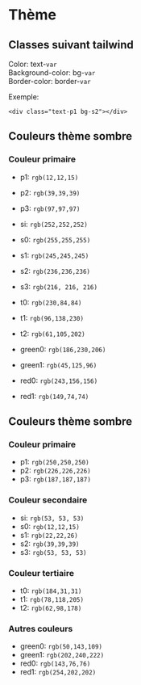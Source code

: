 # Thème

## Classes suivant tailwind 

Color: text-`var`  
Background-color: bg-`var`  
Border-color: border-`var`  

Exemple:
```
<div class="text-p1 bg-s2"></div>
```

## Couleurs thème sombre
### Couleur primaire

- p1: `rgb(12,12,15)`
- p2: `rgb(39,39,39)`
- p3: `rgb(97,97,97)`
- si: `rgb(252,252,252)`
- s0: `rgb(255,255,255)`
- s1: `rgb(245,245,245)`
- s2: `rgb(236,236,236)`
- s3: `rgb(216, 216, 216)`
- t0: `rgb(230,84,84)`

- t1: `rgb(96,138,230)`
- t2: `rgb(61,105,202)`

- green0: `rgb(186,230,206)`
- green1: `rgb(45,125,96)`

- red0: `rgb(243,156,156)`
- red1: `rgb(149,74,74)`


## Couleurs thème sombre

### Couleur primaire
- p1: `rgb(250,250,250)`
- p2: `rgb(226,226,226)`
- p3: `rgb(187,187,187)`

### Couleur secondaire
- si: `rgb(53, 53, 53)`
- s0: `rgb(12,12,15)`
- s1: `rgb(22,22,26)`
- s2: `rgb(39,39,39)`
- s3: `rgb(53, 53, 53)`

### Couleur tertiaire
- t0: `rgb(184,31,31)`
- t1: `rgb(78,118,205)`
- t2: `rgb(62,98,178)`

### Autres couleurs
- green0: `rgb(50,143,109)`
- green1: `rgb(202,240,222)`
- red0: `rgb(143,76,76)`
- red1: `rgb(254,202,202)`

